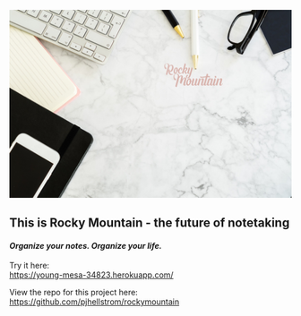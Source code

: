 [![Rocky Mountain - The future of notetaking](/public/images/bgimage.jpg "Rocky Mountain - the future of notetaking")](https://young-mesa-34823.herokuapp.com/)
  

## This is **Rocky Mountain** - the future of notetaking
#### *Organize your notes. Organize your life.*
  
  
  
Try it here:  
https://young-mesa-34823.herokuapp.com/
  
View the repo for this project here:  
https://github.com/pjhellstrom/rockymountain